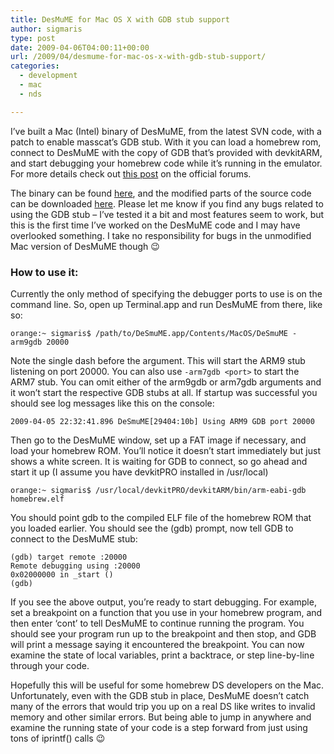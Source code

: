 ```yaml
---
title: DesMuME for Mac OS X with GDB stub support
author: sigmaris
type: post
date: 2009-04-06T04:00:11+00:00
url: /2009/04/desmume-for-mac-os-x-with-gdb-stub-support/
categories:
  - development
  - mac
  - nds

---
```

I&#8217;ve built a Mac (Intel) binary of DesMuME, from the latest SVN code, with a patch to enable masscat&#8217;s GDB stub. With it you can load a homebrew rom, connect to DesMuME with the copy of GDB that&#8217;s provided with devkitARM, and start debugging your homebrew code while it&#8217;s running in the emulator. For more details check out [this post][1] on the official forums.

The binary can be found [here][2], and the modified parts of the source code can be downloaded [here][3]. Please let me know if you find any bugs related to using the GDB stub &#8211; I&#8217;ve tested it a bit and most features seem to work, but this is the first time I&#8217;ve worked on the DesMuME code and I may have overlooked something. I take no responsibility for bugs in the unmodified Mac version of DesMuME though 😉

### How to use it:

Currently the only method of specifying the debugger ports to use is on the command line. So, open up Terminal.app and run DesMuME from there, like so:

```
orange:~ sigmaris$ /path/to/DeSmuME.app/Contents/MacOS/DeSmuME -arm9gdb 20000
```

Note the single dash before the argument. This will start the ARM9 stub listening on port 20000. You can also use `-arm7gdb <port>` to start the ARM7 stub. You can omit either of the arm9gdb or arm7gdb arguments and it won&#8217;t start the respective GDB stubs at all. If startup was successful you should see log messages like this on the console:

```
2009-04-05 22:32:41.896 DeSmuME[29404:10b] Using ARM9 GDB port 20000
```

Then go to the DesMuME window, set up a FAT image if necessary, and load your homebrew ROM. You&#8217;ll notice it doesn&#8217;t start immediately but just shows a white screen. It is waiting for GDB to connect, so go ahead and start it up (I assume you have devkitPRO installed in /usr/local)

```
orange:~ sigmaris$ /usr/local/devkitPRO/devkitARM/bin/arm-eabi-gdb homebrew.elf
```

You should point gdb to the compiled ELF file of the homebrew ROM that you loaded earlier. You should see the (gdb) prompt, now tell GDB to connect to the DesMuME stub:

```
(gdb) target remote :20000
Remote debugging using :20000
0x02000000 in _start ()
(gdb)
```

If you see the above output, you&#8217;re ready to start debugging. For example, set a breakpoint on a function that you use in your homebrew program, and then enter &#8216;cont&#8217; to tell DesMuME to continue running the program. You should see your program run up to the breakpoint and then stop, and GDB will print a message saying it encountered the breakpoint. You can now examine the state of local variables, print a backtrace, or step line-by-line through your code.

Hopefully this will be useful for some homebrew DS developers on the Mac. Unfortunately, even with the GDB stub in place, DesMuME doesn&#8217;t catch many of the errors that would trip you up on a real DS like writes to invalid memory and other similar errors. But being able to jump in anywhere and examine the running state of your code is a step forward from just using tons of iprintf() calls 😉

 [1]: http://forums.desmume.org/viewtopic.php?id=85 "Desmume + GDB debugger stub"
 [2]: /files/desmume-gdbstub-svn.zip "DesMuMe Mac binary with GDB stub"
 [3]: /files/desmume-gdbstub-svn-src.zip "DesMuMe Mac source patched to use GDB stub"
